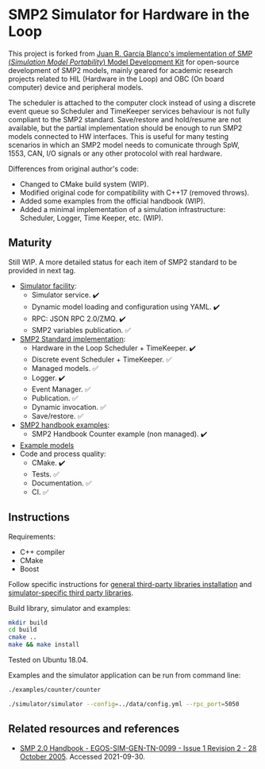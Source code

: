 SMP2 Simulator for Hardware in the Loop
=======================================

This project is forked from [Juan R. García Blanco's implementation of SMP (*Simulation Model Portability*) Model Development Kit](https://github.com/juanrgar/smp-mdk) for open-source development of SMP2 models, mainly geared for academic research projects related to HIL (Hardware in the Loop) and OBC (On board computer) device and peripheral models.

The scheduler is attached to the computer clock instead of using a discrete event queue so Scheduler and TimeKeeper services behaviour is not fully compliant to the SMP2 standard. Save/restore and hold/resume are not available, but the partial implementation should be enough to run SMP2 models connected to HW interfaces. This is useful for many testing scenarios in which an SMP2 model needs to comunicate through SpW, 1553, CAN, I/O signals or any other protocolol with real hardware.

Differences from original author's code:

- Changed to CMake build system (WIP).
- Modified original code for compatibility with C++17 (removed throws).
- Added some examples from the official handbook (WIP).
- Added a minimal implementation of a simulation infrastructure: Scheduler, Logger, Time Keeper, etc. (WIP).

Maturity
--------

Still WIP. A more detailed status for each item of SMP2 standard to be provided in next tag.

- [Simulator facility](./simulator/):
    - Simulator service. :heavy_check_mark:
    - Dynamic model loading and configuration using YAML. :heavy_check_mark:
    - RPC: JSON RPC 2.0/ZMQ. :heavy_check_mark:
    - SMP2 variables publication. :white_check_mark:
- [SMP2 Standard implementation](./libsmp2):
    - Hardware in the Loop Scheduler + TimeKeeper. :heavy_check_mark:
    - Discrete event Scheduler + TimeKeeper. :white_check_mark:
    - Managed models. :white_check_mark:
    - Logger. :heavy_check_mark:
    - Event Manager. :white_check_mark:
    - Publication. :white_check_mark:
    - Dynamic invocation. :white_check_mark:
    - Save/restore. :white_check_mark:
- [SMP2 handbook examples](./examples):
    - SMP2 Handbook Counter example (non managed). :heavy_check_mark:
- [Example models](./models)
- Code and process quality:
    - CMake. :heavy_check_mark:
    - Tests. :white_check_mark:
    - Documentation. :white_check_mark:
    - CI. :white_check_mark:

Instructions
------------

Requirements:

- C++ compiler
- CMake
- Boost

Follow specific instructions for [general third-party libraries installation](./thirdparty) and [simulator-specific third party libraries](./simulator/thirdparty).

Build library, simulator and examples:

~~~bash
mkdir build
cd build
cmake ..
make && make install
~~~

Tested on Ubuntu 18.04.
    
Examples and the simulator application can be run from command line:

~~~bash
./examples/counter/counter
~~~

~~~bash
./simulator/simulator --config=../data/config.yml --rpc_port=5050
~~~

Related resources and references
--------------------------------

- [SMP 2.0 Handbook - EGOS-SIM-GEN-TN-0099 - Issue 1 Revision 2 - 28 October 2005](https://taste.tuxfamily.org/wiki/images/9/9a/SMP_2.0_Handbook_-_1.2.pdf). Accessed 2021-09-30.
